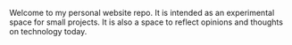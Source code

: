 Welcome to my personal website repo. It is intended as an experimental space for small projects. It is also a space to reflect opinions and thoughts on technology today.